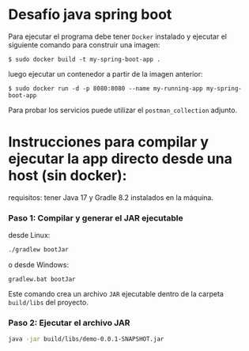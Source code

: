 # Desafío java spring boot

Para ejecutar el programa debe tener `Docker` instalado y ejecutar el siguiente comando para construir una imagen:

`$ sudo docker build -t my-spring-boot-app .`

luego ejecutar un contenedor a partir de la imagen anterior:

`$ sudo docker run -d -p 8080:8080 --name my-running-app my-spring-boot-app`

Para probar los servicios puede utilizar el `postman_collection` adjunto.

# Instrucciones para compilar y ejecutar la app directo desde una host (sin docker):

requisitos: tener Java 17 y Gradle 8.2 instalados en la máquina.

### Paso 1: Compilar y generar el JAR ejecutable

desde Linux:

```bash
./gradlew bootJar
```

o desde Windows:

```
gradlew.bat bootJar
```

Este comando crea un archivo `JAR` ejecutable dentro de la carpeta `build/libs` del proyecto.


### Paso 2: Ejecutar el archivo JAR


```bash
java -jar build/libs/demo-0.0.1-SNAPSHOT.jar
```

